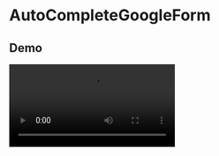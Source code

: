 # AutoCompleteGoogleForm

## Demo

![Demo](https://github.com/zen8841/AutoCompleteGoogleForm/blob/main/Demo.mkv)


